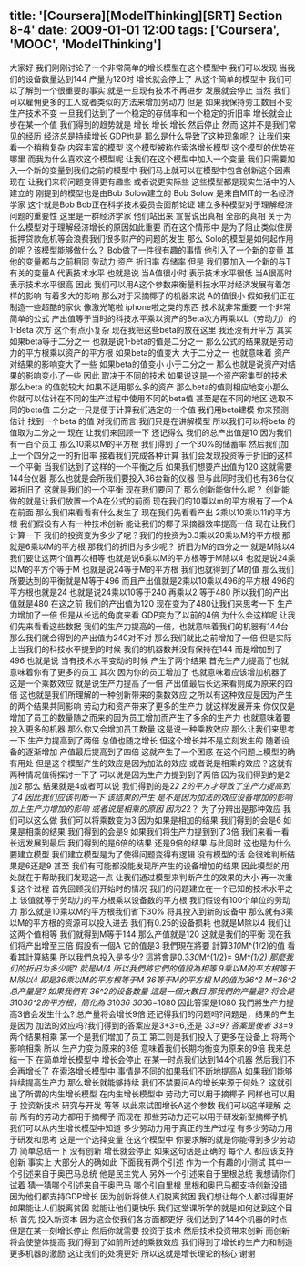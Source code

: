 title: '[Coursera][ModelThinking][SRT] Section 8-4'
date: 2009-01-01 12:00
tags: ['Coursera', 'MOOC', 'ModelThinking']
---

大家好 我们刚刚讨论了一个非常简单的增长模型在这个模型中 我们可以发现
当我们的设备数量达到144 产量为120时 增长就会停止了
从这个简单的模型中 我们可以了解到一个很重要的事实
就是一旦现有技术不再进步 发展就会停止
当然 我们可以雇佣更多的工人或者类似的方法来增加劳动力
但是 如果我保持劳工数目不变 生产技术不变
一旦我们达到了一个稳定的存储率和一个稳定的折旧率
增长就会止步在某一个值 我们得到的趋势就是 增长 增长 增长 然后停止
然而 这并不是我们常见的经历
经济总是持续增长 GDP也是 那么是什么导致了这种现象呢？
让我们来看一个稍稍复杂 内容丰富的模型 这个模型被称作索洛增长模型
这个模型的优势在哪里 而我为什么喜欢这个模型呢 让我们在这个模型中加入一个变量
我们只需要加入一个新的变量到我们之前的模型中
我们马上就可以在模型中包含创新这个因素
现在 让我们来将问题变得更有趣些 或者说更实际些
这些模型都是现实生活中的人建立的
刚提到的模型也是由Bob Solow建立的 Bob Solow 是来自MIT的一名经济学家
这个就是Bob Bob正在科学技术委员会面前论证 
建立多种模型对于理解经济问题的重要性
这里是一群经济学家 他们站出来 宣誓说出真相
全部的真相 关于为什么模型对于理解经济增长的原因如此重要
而在这个情形中 
是为了阻止类似住房抵押贷款危机等会浪费我们很多财产的问题的发生
那么 Solo的模型是如何起作用的呢？该模型能够做什么？
Bob做了一件很有趣的事情 他引入了一个新的变量
其他的变量都与之前相同 劳动力 资产 折旧率 存储率
但是 我们要加入一个新的与T有关的变量A 代表技术水平
也就是说 当A值很小时 表示技术水平很低 当A很高时 表示技术水平很高
因此 我们可以用A这个参数来衡量科技水平对经济发展有着怎样的影响
有着多大的影响 那么对于采摘椰子的机器来说
A的值很小 假如我们正在制造一些超酷的家伙
像激光笔啦 iphone啦之类的东西 技术就非常重要
一个非常简单的公式 产出值等于当时的科技水平乘以资产的Beta次方再乘以L（劳动力）的1-Beta 次方
这个有点小复杂
现在我把这些beta的放在这里 我还没有开平方
其实 如果beta等于二分之一 也就是说1-beta的值是二分之一
那么公式的结果就是劳动力的平方根乘以资产的平方根
如果beta的值变大 大于二分之一 也就意味着 资产对结果的影响变大了一些
如果beta的值变小 小于二分之一 那么也就是说资产对结果的影响变小了一些
因此 取决于不同的技术 如果说这是一个资产密集型的技术 
那么beta 的值就较大 如果不适用那么多的资产 
那么beta的值则相应地变小那么 你就可以估计在不同的生产过程中使用不同的beta值
甚至是在不同的地区 选取不同的beta值
二分之一只是便于计算我们选定的一个值 我们用beta建模
你来预测 估计 找到一个beta 的值
对我们而言 我们只是在讲解模型 所以我们可以将beta 的值取为二分之一
现在 让我们来回顾一下
还记得么 我们的总产出值是10 因为我们有一百个员工
那么10乘以M的平方根 我们得到了一个30%的储蓄率
然后我们加上一个四分之一的折旧率 接着我们完成各种计算
我们会发现投资等于折旧的这样一个平衡
当我们达到了这样的一个平衡之后 如果我们想要产出值为120 这就需要144台仪器
那么也就是会所我们要投入36台新的仪器 但与此同时我们也有36台仪器折旧了
这就是我们的一个平衡 现在我们要问了 那么创新能做什么呢？
创新能做的就是让我们放置一个A在公式的前面
现在我们的10乘以m的平方根有了一个A在前面
那么我们来看看有什么发生了 现在我们先看看产出
2乘以10乘以11的平方根
我们假设有人有一种技术创新
能让我们的椰子采摘器效率提高一倍
现在让我们计算一下
我们的投资变为多少了呢？我们的投资为0.3乘以20乘以M的平方根
那就是6乘以M的平方根 那我们的折旧为多少呢？
折旧为M的四分之一 就是M除以4
我们要让这两个值再次相等 也就是说6乘以M的平方根等于M除以4
也就是说24乘以M的平方个等于M 也就是说24等于M的平方根
我们也就得到了M的值 那么我们所要达到的平衡就是M等于496
而且产出值就是2乘以10乘以496的平方根 496的平方根也就是24
也就是说24乘以10等于240 再乘以2 等于480
所以我们的产出值就是480 在这之前 我们的产出值为120 现在变为了480让我们来思考一下
生产力增加了一倍 但是从长远的角度来看 GDP变为了以前的4倍
为什么会这样呢 让我们先来看看这些数据
我们的生产力提高的一倍，也就意味着我们的机器有144台
那么我们就会得到的产出值为240对不对 那么我们就比之前增加了一倍
但是实际上当我们的科技水平提到的时候 我们的机器数并没有保持在144
而是增加到了496 也就是说 当有技术水平变动的时候 产生了两个结果
首先生产力提高了也就意味着你有了更多的员工
其次 因为你的员工增加了 也就意味着应该增加机器了
这是一个乘数效应 就是说生产力提高了一倍
产出值最后长远来看则成为原来的四倍
这也就是我们所理解的一种创新带来的乘数效应
之所以有这种效应是因为产生的两个结果共同影响 劳动力和资产带来了更多的生产力
就这样发展开来 你仅仅是增加了员工的数量随之而来的因为员工增加而产生了多余的生产力
也就意味着要投入更多的机器 那么你又会增加员工数量
这是说一种乘数效应 那么让我们来思考一下
生产力提高到了两倍 总值也随之增长 但这个增长并不是立刻发生的
随着设备的逐渐增加 产值最后提高到了四倍
这就产生了一个困惑 在这个问题上模型的确有用处 但是这个模型产生的效应是因为加法的效应
或者说是相乘的效应？这就有两种情况值得探讨一下了 可以说是因为生产力提到到了两倍
因为我们得到的是2加2 那么 结果就是4或者可以说 我们得到的是2*2
2的平方才导致了生产力提高到了4
因此我们应该判断一下 该结果的产生 是不是因为加法的效应设备增加的影响 加上生产力增加的影响
或者说是相乘的原因 因为2*2？
为了分辨出是那种效应 我们可以这么做 我们可以将乘数变为3
因为如果是相加的结果 我们得到的会是6 如果是相乘的结果 我们得到的会是9
如果我们将生产力提到到了3倍 我们来看一看长远发展到最后
我们得到的是6倍的结果 还是9倍的结果
与此同时 这也是为什么要建立模型 我们建立模型是为了使得问题变得有逻辑
没有模型的话 会很难判断结果是6还是9
甚至 我们有可能都没能发现所产生的设备增加的结果
因此模型的用处就在于帮助我们发现这一点
让我们通过模型来判断产生的效果的大小 再一次重复这个过程
首先回顾我们开始时的情况 我们的问题建立在一个已知的技术水平之上
该值就等于劳动力的平方根乘以设备数的平方根
我们假设有100个单位的劳动力 那么就是10乘以M的平方根我们省下30% 将其投入到新的设备中
那么就有3乘以M的平方根的资源可以投入进去
我们有0.25的设备损耗 也就是M除以4
我们让这两个值相等 我们就得到M等于144 那么产值就是120
这就是我们的平衡 现在我们将产出增至三倍
假設有一個A 它的值是3 我們現在將要
計算3*10*M^(1/2)的值
看看其計算結果 所以我們总投入是多少?
這將會是0.3*30*M^(1/2)= 9*M^(1/2)
那麼我们的折旧为多少呢?
就是M/4 所以我們將它們的值設為相等 9乘以M的平方根等于M除以4
即是36乘以M的平方根等于M 36等于M的平方根
M的值为36^2
M=36^2 总产量是? 如果我們有
36^2的设备数量 這是一個大數目 那我們的产量是?
将会是3*10*36^2的平方根，簡化為
3*10*36 30*36=1080 因此答案是1080 
我們將生产力提高3倍会发生什么? 总产量将会增长9倍
还记得我们的问题吗?问题是，结果的产生是因为
加法的效应吗?我们得到的答案应是3+3=6,还是
3*3=9? 答案是後者
3*3=9 两个结果相乘
第一个是我们增加了员工 第二则是我们投入了更多在设备上
将两个影响相乘
所以 生产力变为原来的3倍 意味着我们长期均衡变为原来的9倍
我来总结一下 在简单增长模型中 增长会停止
在某一时点我们达到144个机器 然后我们不会再增长了
在索洛增长模型中 事情是不同的如果我们不断地提高A
如果我们能够持续提高生产力 那么增长就能够持续
我们不禁要问A的增长来源于何处？
这就引出了所谓的内生增长模型 在内生增长模型中
劳动力可以用于摘椰子 同样也可以用于
投资新技术 研究与开发 等等
以此来试图增长A这个参数 我们可以这样理解
之前 所有的劳动力都用于摘椰子
而现在 那些劳动力还可以用于研发新型摘椰子机
我们可以从内生增长模型中知道 多少劳动力用于真正的生产过程
有多少劳动力用于研发和思考 这是一个选择变量
在这个模型中 你要求解的就是你能得到多少劳动力
简单总结一下 没有创新 增长就会停止
如果这句话是正确的 每个人
都应该支持创新 事实上 大部分人的确如此 下面我有两个引述
作为一个有趣的小测试 其中一个引述来自于奥巴马总统
他是民主党人 另外一个引述来自于里根总统 我想请你们试着
猜一猜哪个引述来自于奥巴马 哪个引自里根
里根和奥巴马都支持创新没错 因为他们都支持GDP增长
因为创新将使人们脱离贫困
我们想让每个人都过得更好 如果能让人们脱离贫困
就能让他们更快乐 我们这堂课所学的就是如何达到这个目标
首先 投入新资本 因为这会使我们各方面都更好
我们达到了144个机器的时点 但是在某一刻增长停止 然后你就需要
投资于技术 然后技术投资带来创新
而创新将会使整体提高 我们得到了如前所述的乘数效应
我们得到了增长的生产力和制造更多机器的激励
这让我们的处境更好
所以这就是增长理论的核心 谢谢